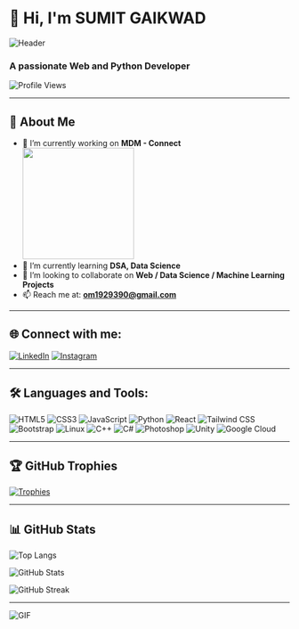 # 👋 Hi, I'm SUMIT GAIKWAD

![Header]([https://i.imgur.com/abcde123.png](https://instagram.fpnq13-6.fna.fbcdn.net/v/t51.2885-19/522707646_18054922511599336_5832946159047711343_n.jpg?stp=dst-jpg_s150x150_tt6&efg=eyJ2ZW5jb2RlX3RhZyI6InByb2ZpbGVfcGljLmRqYW5nby4xMDgwLmMyIn0&_nc_ht=instagram.fpnq13-6.fna.fbcdn.net&_nc_cat=104&_nc_oc=Q6cZ2QEOXKI9rKFyGI1lZzaQqH3SuKhTNg2zqAwNShwonSRpQAAHOLg2r0llvkfh-85-AYPZkmy01422zIWh3KhYT7q9&_nc_ohc=9SGwhNgEpa0Q7kNvwES7R4j&_nc_gid=iQTCrpwreyw9Dxoo78oUcQ&edm=ACE-g0gBAAAA&ccb=7-5&oh=00_AfeyLtDE2rfzvhu7_6R0SyhIHqJy82Rw56z8VB0Pjmz5QQ&oe=68E60E42&_nc_sid=b15361))

### A passionate Web and Python Developer

![Profile Views](https://komarev.com/ghpvc/?username=SUMITGAIKWAD90&label=Profile%20views&color=0e75b6&style=flat)

---

## 🧠 About Me

- 🔭 I’m currently working on **MDM - Connect** <img src="https://media.giphy.com/media/13HgwGsXF0aiGY/giphy.gif" width="200"/>
- 🌱 I’m currently learning **DSA, Data Science**
- 👯 I’m looking to collaborate on **Web / Data Science / Machine Learning Projects**
- 📫 Reach me at: **om1929390@gmail.com**

---

## 🌐 Connect with me:

[![LinkedIn](https://img.shields.io/badge/LinkedIn-Connect-blue?logo=linkedin)](https://www.linkedin.com/in/sumitgaikwad09/)
[![Instagram](https://img.shields.io/badge/Instagram-Follow-red?logo=instagram)](https://www.instagram.com/itz__sumiit09)

---

## 🛠️ Languages and Tools:

![HTML5](https://img.shields.io/badge/HTML5-E34F26?logo=html5&logoColor=white&style=flat-square)
![CSS3](https://img.shields.io/badge/CSS3-1572B6?logo=css3&logoColor=white&style=flat-square)
![JavaScript](https://img.shields.io/badge/JavaScript-F7DF1E?logo=javascript&logoColor=black&style=flat-square)
![Python](https://img.shields.io/badge/Python-3776AB?logo=python&logoColor=white&style=flat-square)
![React](https://img.shields.io/badge/React-20232A?logo=react&logoColor=61DAFB&style=flat-square)
![Tailwind CSS](https://img.shields.io/badge/TailwindCSS-38B2AC?logo=tailwind-css&logoColor=white&style=flat-square)
![Bootstrap](https://img.shields.io/badge/Bootstrap-563D7C?logo=bootstrap&logoColor=white&style=flat-square)
![Linux](https://img.shields.io/badge/Linux-FCC624?logo=linux&logoColor=black&style=flat-square)
![C++](https://img.shields.io/badge/C++-00599C?logo=c%2B%2B&logoColor=white&style=flat-square)
![C#](https://img.shields.io/badge/C%23-239120?logo=c-sharp&logoColor=white&style=flat-square)
![Photoshop](https://img.shields.io/badge/Adobe%20Photoshop-31A8FF?logo=adobe-photoshop&logoColor=white&style=flat-square)
![Unity](https://img.shields.io/badge/Unity-100000?logo=unity&logoColor=white&style=flat-square)
![Google Cloud](https://img.shields.io/badge/Google%20Cloud-4285F4?logo=google-cloud&logoColor=white&style=flat-square)

---

## 🏆 GitHub Trophies

[![Trophies](https://github-profile-trophy.vercel.app/?username=SUMITGAIKWAD90&theme=darkhub&margin-w=15)](https://github.com/ryo-ma/github-profile-trophy)

---

## 📊 GitHub Stats

![Top Langs](https://github-readme-stats.vercel.app/api/top-langs?username=SUMITGAIKWAD90&show_icons=true&locale=en&layout=compact)

![GitHub Stats](https://github-readme-stats.vercel.app/api?username=SUMITGAIKWAD90&show_icons=true&locale=en&theme=dark)

![GitHub Streak](https://github-readme-streak-stats.herokuapp.com/?user=SUMITGAIKWAD90&theme=dark)

---

<!-- Optional: Add fun GIFs or custom images here -->
![GIF](https://github.com/BrunnerLivio/brunnerlivio/blob/master/images/book.gif)
